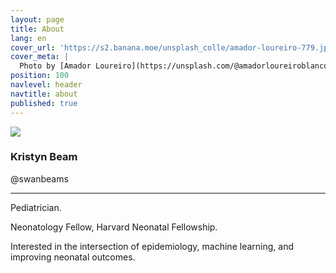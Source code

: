 ```yaml
---
layout: page
title: About
lang: en
cover_url: 'https://s2.banana.moe/unsplash_colle/amador-loureiro-779.jpg'
cover_meta: |
  Photo by [Amador Loureiro](https://unsplash.com/@amadorloureiroblanco)
position: 100
navlevel: header
navtitle: about
published: true
---
```


![]({{site.baseurl}}/images/KBeam%20GitHub%20Headshot.png)

### Kristyn Beam
@swanbeams
__________

Pediatrician.

Neonatology Fellow, Harvard Neonatal Fellowship.

Interested in the intersection of epidemiology, machine learning, and improving neonatal outcomes.
